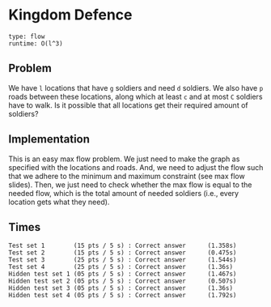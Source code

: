 # Kingdom Defence

```
type: flow
runtime: O(l^3)
```

## Problem

We have `l` locations that have `g` soldiers and need `d` soldiers. We also
have `p` roads between these locations, along which at least `c` and at most
`C` soldiers have to walk. Is it possible that all locations get their required
amount of soldiers?

## Implementation

This is an easy max flow problem. We just need to make the graph as specified
with the locations and roads. And, we need to adjust the flow such that we
adhere to the minimum and maximum constraint (see max flow slides). Then, we
just need to check whether the max flow is equal to the needed flow, which is
the total amount of needed soldiers (i.e., every location gets what they need).

## Times

```
Test set 1        (15 pts / 5 s) : Correct answer      (1.358s)
Test set 2        (15 pts / 5 s) : Correct answer      (0.475s)
Test set 3        (25 pts / 5 s) : Correct answer      (1.544s)
Test set 4        (25 pts / 5 s) : Correct answer      (1.36s)
Hidden test set 1 (05 pts / 5 s) : Correct answer      (1.467s)
Hidden test set 2 (05 pts / 5 s) : Correct answer      (0.507s)
Hidden test set 3 (05 pts / 5 s) : Correct answer      (1.36s)
Hidden test set 4 (05 pts / 5 s) : Correct answer      (1.792s)
```
